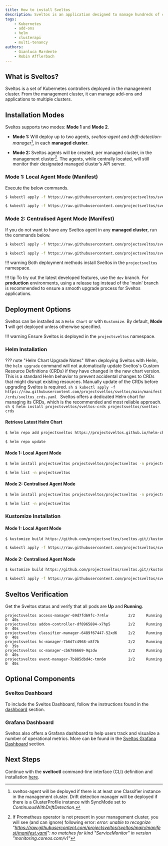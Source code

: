 ```yaml
---
title: How to install Sveltos
description: Sveltos is an application designed to manage hundreds of clusters by providing declarative cluster APIs. Learn here how to install Sveltos.
tags:
    - Kubernetes
    - add-ons
    - helm
    - clusterapi
    - multi-tenancy
authors:
    - Gianluca Mardente
    - Robin Afflerbach
---
```


## What is Sveltos?

Sveltos is a set of Kubernetes controllers deployed in the management cluster. From the management cluster, it can manage add-ons and applications to multiple clusters.

## Installation Modes

Sveltos supports two modes: **Mode 1** and **Mode 2**.

- **Mode 1:** Will deploy up to two agents, *sveltos-agent* and *drift-detection-manager*[^1], in each **managed cluster**.

- **Mode 2:** Sveltos agents will be created, per managed cluster, in the management cluster[^2]. The agents, while centrally located, will still monitor their designated managed cluster’s API server.

### Mode 1: Local Agent Mode (Manifest)

Execute the below commands.

```sh
$ kubectl apply -f https://raw.githubusercontent.com/projectsveltos/sveltos/main/manifest/manifest.yaml

$ kubectl apply -f https://raw.githubusercontent.com/projectsveltos/sveltos/main/manifest/default-instances.yaml
```

### Mode 2: Centralised Agent Mode (Manifest)

If you do not want to have any Sveltos agent in any **managed cluster**, run the commands below.

```sh
$ kubectl apply -f https://raw.githubusercontent.com/projectsveltos/sveltos/main/manifest/agents_in_mgmt_cluster_manifest.yaml

$ kubectl apply -f https://raw.githubusercontent.com/projectsveltos/sveltos/main/manifest/default-instances.yaml
```

!!! warning
    Both deployment methods install Sveltos in the `projectsveltos` namespace.

!!! tip 
    To try out the latest developed features, use the `dev` branch. For **production** environments, using a release tag instead of the 'main' branch is recommended to ensure a smooth upgrade process for Sveltos applications.

## Deployment Options

Sveltos can be installed as a `Helm Chart` or with `Kustomize`. By default, **Mode 1** will get deployed unless otherwise specified.

!!! warning
    Ensure Sveltos is deployed in the `projectsveltos` namespace.

### Helm Installation

??? note "Helm Chart Upgrade Notes"
    When deploying Sveltos with Helm, the `helm upgrade` command will not automatically update Sveltos's Custom Resource Definitions (CRDs) if they have changed in the new chart version. This is a standard Helm behavior to prevent accidental changes to CRDs that might disrupt existing resources. Manually update of the CRDs before upgrading Sveltos is required.
    ```sh
    $ kubectl apply -f https://raw.githubusercontent.com/projectsveltos/sveltos/main/manifest/crds/sveltos_crds.yaml
    ```
    Sveltos offers a dedicated Helm chart for managing its CRDs, which is the recommended and most reliable approach.
    ```sh
    $ helm install projectsveltos/sveltos-crds projectsveltos/sveltos-crds
    ``` 
#### Retrieve Latest Helm Chart

```sh
$ helm repo add projectsveltos https://projectsveltos.github.io/helm-charts

$ helm repo update
```

#### Mode 1: Local Agent Mode

```sh
$ helm install projectsveltos projectsveltos/projectsveltos -n projectsveltos --create-namespace

$ helm list -n projectsveltos
```

#### Mode 2: Centralised Agent Mode

```sh
$ helm install projectsveltos projectsveltos/projectsveltos -n projectsveltos --create-namespace --set agent.managementCluster=true

$ helm list -n projectsveltos
```

### Kustomize Installation

#### Mode 1: Local Agent Mode

```sh
$ kustomize build https://github.com/projectsveltos/sveltos.git//kustomize/base\?timeout\=120\&ref\=main |kubectl apply -f -

$ kubectl apply -f https://raw.githubusercontent.com/projectsveltos/sveltos/main/manifest/default-instances.yaml
```

#### Mode 2: Centralised Agent Mode

```sh
$ kustomize build https://github.com/projectsveltos/sveltos.git//kustomize/overlays/agentless-mode\?timeout\=120\&ref\=main |kubectl apply -f -

$ kubectl apply -f https://raw.githubusercontent.com/projectsveltos/sveltos/main/manifest/default-instances.yaml
```

## Sveltos Verification

Get the Sveltos status and verify that all pods are **Up** and **Running**.

```
projectsveltos access-manager-69d7fd69fc-7r4lw         2/2     Running   0  40s
projectsveltos addon-controller-df8965884-x7hp5        2/2     Running   0  40s
projectsveltos classifier-manager-6489f67447-52xd6     2/2     Running   0  40s
projectsveltos hc-manager-7b6d7c4968-x8f7b             2/2     Running   0  39s
projectsveltos sc-manager-cb6786669-9qzdw              2/2     Running   0  40s
projectsveltos event-manager-7b885dbd4c-tmn6m          2/2     Running   0  40s
```

## Optional Components

### Sveltos Dashboard

To include the Sveltos Dashboard, follow the instructions found in the [dashboard](../optional/dashboard.md) section.

### Grafana Dashboard
Sveltos also offers a Grafana dashboard to help users track and visualize a number of operational metrics. More can be found in the [Sveltos Grafana Dashboard](../optional/grafanadashboard.md) section.

## Next Steps

Continue with the **sveltoctl** command-line interface (CLI) definition and installation [here](../sveltosctl/sveltosctl.md).

[^1]: sveltos-agent will be deployed if there is at least one Classifier instance in the management cluster. Drift detection manager will be deployed if there is a ClusterProfile instance with SyncMode set to *ContinuousWithDriftDetection*.
[^2]: If Prometheus operator is not present in your management cluster, you will see (and can ignore) following error: *error: unable to recognize "https://raw.githubusercontent.com/projectsveltos/sveltos/main/manifest/manifest.yaml": no matches for kind "ServiceMonitor" in version "monitoring.coreos.com/v1"*
[^3]: Sveltos collects **minimal**, **anonymised** data. That includes the `version information` alognside `cluster management data` (number of managed SveltosClusters, CAPI clusters, number of ClusterProdiles/Profiles and ClusterSummaries). To **opt-out**, for Helm-based installations use ```helm install projectsveltos projectsveltos/projectsveltos -n projectsveltos --create-namespace --set telemetry.disabled=true``` and for manual deployment use the ```--disable-telemetry=true``` flag in the Sveltos `addon-controller` configuration.